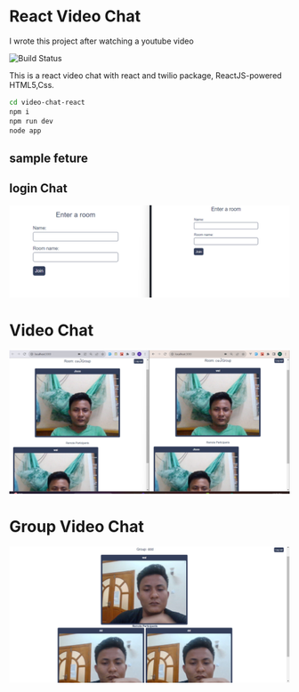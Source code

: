 # React Video Chat
I wrote this project after watching a youtube video

![Build Status](https://travis-ci.org/joemccann/dillinger.svg?branch=master)

This is a react video chat with react and twilio package,
ReactJS-powered HTML5,Css.


```sh
cd video-chat-react
npm i
npm run dev
node app
```
## sample feture
##  login Chat
![ezcv logo](https://raw.githubusercontent.com/WaiPhyoNinja/react-video-chat/master/.github/login.png)

# Video Chat
![ezcv logo](https://raw.githubusercontent.com/WaiPhyoNinja/react-video-chat/master/.github/chat.png)


# Group Video Chat
![ezcv logo](https://raw.githubusercontent.com/WaiPhyoNinja/react-video-chat/master/.github/group.png)

